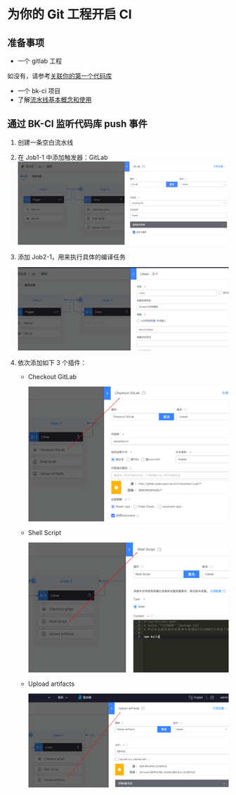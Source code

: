 # 为你的 Git 工程开启 CI

## 准备事项

- 一个 gitlab 工程

如没有，请参考[关联你的第一个代码库](Link-your-first-repo.md)

- 一个 bk-ci 项目
- 了解[流水线基本概念和使用](../Concepts/Learn-pipeline-in-5min.md)

## 通过 BK-CI 监听代码库 push 事件

1. 创建一条空白流水线
2. 在 Job1-1 中添加触发器：GitLab![gitlab](../assets/quickstart_4.png)

3. 添加 Job2-1，用来执行具体的编译任务

   ![gitlab](../assets/quickstart_5.png)

4. 依次添加如下 3 个插件：

   - Checkout GitLab

     ![gitlab](../assets/quickstart_7.png)

   - Shell Script

     ![shell](../assets/quickstart_8.png)

   - Upload artifacts

     ![shell](../assets/quickstart_9.png)

